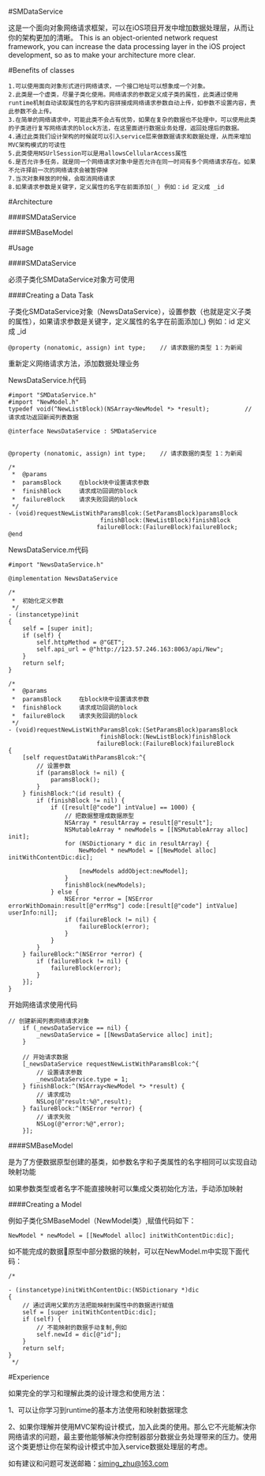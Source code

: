 #SMDataService

这是一个面向对象网络请求框架，可以在iOS项目开发中增加数据处理层，从而让你的架构更加的清晰。
This is an object-oriented network request framework, you can increase the data processing layer in the iOS project development, so as to make your architecture more clear.



#Benefits of classes

    1.可以使用面向对象形式进行网络请求，一个接口地址可以想象成一个对象。
    2.此类是一个虚类，尽量子类化使用。网络请求的参数定义成子类的属性，此类通过使用runtime机制自动读取属性的名字和内容拼接成网络请求参数自动上传，如参数不设置内容，责此参数不会上传。
    3.在简单的网络请求中，可能此类不会占有优势，如果在复杂的数据也不处理中，可以使用此类的子类进行复写网络请求的block方法，在这里面进行数据业务处理，返回处理后的数据。
    4.通过此类我们设计架构的时候就可以引入service层来做数据请求和数据处理，从而来增加MVC架构模式的可读性
    5.此类使用NSUrlSession可以是用allowsCellularAccess属性
    6.是否允许多任务，就是同一个网络请求对象中是否允许在同一时间有多个网络请求存在。如果不允许择前一次的网络请求会被暂停掉
    7.当次对象释放的时候，会取消网络请求
    8.如果请求参数是关键字，定义属性的名字在前面添加(_) 例如：id 定义成 _id



#Architecture

####SMDataService

####SMBaseModel



#Usage

####SMDataService

必须子类化SMDataService对象方可使用

####Creating a Data Task

子类化SMDataService对象（NewsDataService），设置参数（也就是定义子类的属性），如果请求参数是关键字，定义属性的名字在前面添加(_) 例如：id 定义成 _id

    @property (nonatomic, assign) int type;    // 请求数据的类型 1：为新闻

重新定义网络请求方法，添加数据处理业务 

NewsDataService.h代码

    #import "SMDataService.h"
    #import "NewModel.h"
    typedef void(^NewListBlock)(NSArray<NewModel *> *result);          // 请求成功返回新闻列表数据
    
    @interface NewsDataService : SMDataService
    
    
    @property (nonatomic, assign) int type;    // 请求数据的类型 1：为新闻
    
    /*
     *  @params
     *  paramsBlock     在block块中设置请求参数
     *  finishBlock     请求成功回调的block
     *  failureBlock    请求失败回调的block
     */
    - (void)requestNewListWithParamsBlcok:(SetParamsBlock)paramsBlock
                              finishBlock:(NewListBlock)finishBlock
                             failureBlock:(FailureBlock)failureBlock;
    @end

NewsDataService.m代码

    #import "NewsDataService.h"
    
    @implementation NewsDataService
    
    /*
     *  初始化定义参数
     */
    - (instancetype)init
    {
        self = [super init];
        if (self) {
            self.httpMethod = @"GET";
            self.api_url = @"http://123.57.246.163:8063/api/New";
        }
        return self;
    }
    
    /*
     *  @params
     *  paramsBlock     在block块中设置请求参数
     *  finishBlock     请求成功回调的block
     *  failureBlock    请求失败回调的block
     */
    - (void)requestNewListWithParamsBlcok:(SetParamsBlock)paramsBlock
                              finishBlock:(NewListBlock)finishBlock
                             failureBlock:(FailureBlock)failureBlock
    {
        [self requestDataWithParamsBlcok:^{
            // 设置参数
            if (paramsBlock != nil) {
                paramsBlock();
            }
        } finishBlock:^(id result) {
            if (finishBlock != nil) {
                if ([result[@"code"] intValue] == 1000) {
                    // 把数据整理成数据原型
                    NSArray * resultArray = result[@"result"];
                    NSMutableArray * newModels = [[NSMutableArray alloc] init];
                    for (NSDictionary * dic in resultArray) {
                        NewModel * newModel = [[NewModel alloc] initWithContentDic:dic];
                        
                        [newModels addObject:newModel];
                    }
                    finishBlock(newModels);
                } else {
                    NSError *error = [NSError errorWithDomain:result[@"errMsg"] code:[result[@"code"] intValue] userInfo:nil];
                    if (failureBlock != nil) {
                        failureBlock(error);
                    }
                }
            }
        } failureBlock:^(NSError *error) {
            if (failureBlock != nil) {
                failureBlock(error);
            }
        }];
    }

开始网络请求使用代码

    // 创建新闻列表网络请求对象
        if (_newsDataService == nil) {
            _newsDataService = [[NewsDataService alloc] init];
        }
        
        // 开始请求数据
        [_newsDataService requestNewListWithParamsBlcok:^{
            // 设置请求参数
            _newsDataService.type = 1;
        } finishBlock:^(NSArray<NewModel *> *result) {
            // 请求成功
            NSLog(@"result:%@",result);
        } failureBlock:^(NSError *error) {
            // 请求失败
            NSLog(@"error:%@",error);
        }];

####SMBaseModel

是为了方便数据原型创建的基类，如参数名字和子类属性的名字相同可以实现自动映射功能

如果参数类型或者名字不能直接映射可以集成父类初始化方法，手动添加映射

####Creating a Model

例如子类化SMBaseModel（NewModel类）,赋值代码如下：

    NewModel * newModel = [[NewModel alloc] initWithContentDic:dic];

如不能完成的数据原型中部分数据的映射，可以在NewModel.m中实现下面代码：

    /*
     
    - (instancetype)initWithContentDic:(NSDictionary *)dic
    {
        // 通过调用父累的方法把能映射到属性中的数据进行赋值
        self = [super initWithContentDic:dic];
        if (self) {
            // 不能映射的数据手动复制,例如
            self.newId = dic[@"id"];
        }
        return self;
    }
     */



#Experience

如果完全的学习和理解此类的设计理念和使用方法：

1、可以让你学习到runtime的基本方法使用和映射数据理念

2、如果你理解并使用MVC架构设计模式，加入此类的使用。那么它不光能解决你网络请求的问题，最主要他能够解决你控制器部分数据业务处理带来的压力。使用这个类更想让你在架构设计模式中加入service数据处理层的考虑。

如有建议和问题可发送邮箱：siming_zhu@163.com
